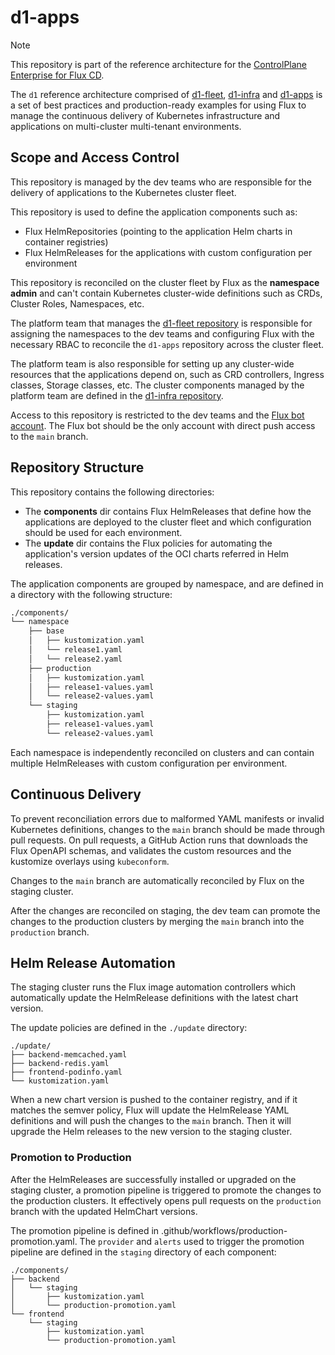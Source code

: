 # d1-apps

> [!NOTE]
> This repository is part of the reference architecture for the
> [ControlPlane Enterprise for Flux CD](https://github.com/controlplaneio-fluxcd/distribution).
>
> The `d1` reference architecture comprised of
> [d1-fleet](https://github.com/controlplaneio-fluxcd/d1-fleet),
> [d1-infra](https://github.com/controlplaneio-fluxcd/d1-infra) and
> [d1-apps](https://github.com/controlplaneio-fluxcd/d1-infra)
> is a set of best practices and production-ready examples for using Flux
> to manage the continuous delivery of Kubernetes infrastructure and
> applications on multi-cluster multi-tenant environments.

## Scope and Access Control

This repository is managed by the dev teams who are responsible for
the delivery of applications to the Kubernetes cluster fleet.

This repository is used to define the application components such as:

- Flux HelmRepositories (pointing to the application Helm charts in container registries)
- Flux HelmReleases for the applications with custom configuration per environment

This repository is reconciled on the cluster fleet by Flux as the **namespace admin**
and can't contain Kubernetes cluster-wide definitions such as CRDs, Cluster Roles, Namespaces, etc.

The platform team that manages the [d1-fleet repository](https://github.com/controlplaneio-fluxcd/d1-fleet)
is responsible for assigning the namespaces to the dev teams and configuring Flux with the
necessary RBAC to reconcile the `d1-apps` repository across the cluster fleet.

The platform team is also responsible for setting up any cluster-wide resources that the applications
depend on, such as CRD controllers, Ingress classes, Storage classes, etc. The cluster components
managed by the platform team are defined in the
[d1-infra repository](https://github.com/controlplaneio-fluxcd/d1-infra).

Access to this repository is restricted to the dev teams and the
[Flux bot account](https://github.com/controlplaneio-fluxcd/d1-fleet?tab=readme-ov-file#create-a-github-account-for-flux).
The Flux bot should be the only account with direct push access to the `main` branch.

## Repository Structure

This repository contains the following directories:

- The **components** dir contains Flux HelmReleases that define how the applications
  are deployed to the cluster fleet and which configuration should be used for each environment.
- The **update** dir contains the Flux policies for automating the application's
  version updates of the OCI charts referred in Helm releases.

The application components are grouped by namespace, and are defined in a directory with the following structure:

```sh
./components/
└── namespace
    ├── base
    │   ├── kustomization.yaml
    │   └── release1.yaml
    │   └── release2.yaml
    ├── production
    │   ├── kustomization.yaml
    │   ├── release1-values.yaml
    │   └── release2-values.yaml
    └── staging
        ├── kustomization.yaml
        ├── release1-values.yaml
        └── release2-values.yaml
```

Each namespace is independently reconciled on clusters and can
contain multiple HelmReleases with custom configuration per environment.

## Continuous Delivery

To prevent reconciliation errors due to malformed YAML manifests or invalid Kubernetes definitions,
changes to the `main` branch should be made through pull requests. On pull requests, a GitHub Action
runs that downloads the Flux OpenAPI schemas, and validates the custom resources and the kustomize
overlays using `kubeconform`.

Changes to the `main` branch are automatically reconciled by Flux on the staging cluster.

After the changes are reconciled on staging, the dev team can promote the changes
to the production clusters by merging the `main` branch into the `production` branch.

## Helm Release Automation

The staging cluster runs the Flux image automation controllers which automatically
update the HelmRelease definitions with the latest chart version.

The update policies are defined in the `./update` directory:

```shell
./update/
├── backend-memcached.yaml
├── backend-redis.yaml
├── frontend-podinfo.yaml
└── kustomization.yaml
```

When a new chart version is pushed to the container registry, and if it matches the semver policy,
Flux will update the HelmRelease YAML definitions and will push the changes to the `main` branch.
Then it will upgrade the Helm releases to the new version to the staging cluster.

### Promotion to Production

After the HelmReleases are successfully installed or upgraded on the staging cluster, a promotion pipeline
is triggered to promote the changes to the production clusters. It effectively opens pull requests
on the `production` branch with the updated HelmChart versions.

The promotion pipeline is defined in .github/workflows/production-promotion.yaml.
The `provider` and `alerts` used to trigger the promotion pipeline are defined in the `staging` directory
of each component:

```shell
./components/
├── backend
│   └── staging
│       ├── kustomization.yaml
│       └── production-promotion.yaml
└── frontend
    └── staging
        ├── kustomization.yaml
        └── production-promotion.yaml
```
